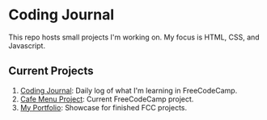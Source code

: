 <h1>Coding Journal</h1>
This repo hosts small projects I'm working on. My focus is HTML, CSS, and Javascript.
<br>
<h2>Current Projects</h2>
<ol>
   <li><a href="https://github.com/Zacharyjpeter/coding-journal/blob/main/journal.md">Coding Journal</a>: Daily log of what I'm learning in FreeCodeCamp.
   <li><a href="https://github.com/Zacharyjpeter/coding-journal/tree/main/Cafe%20Menu">Cafe Menu Project</a>: Current FreeCodeCamp project. 
   <li><a href="https://zacharyjpeter.github.io">My Portfolio</a>: Showcase for finished FCC projects.</li>
</ol>